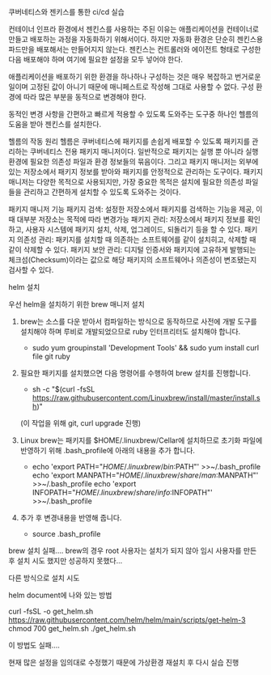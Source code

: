 쿠버네티스와 젠키스를 통한 ci/cd 실습

컨테이너 인프라 환경에서 젠킨스를 사용하는 주된 이유는 애플리케이션을 컨테이너로 만들고 배포하는 과정을 자동화하기 위해서이다.
하지만 자동화 환경은 단순히 젠킨스용 파드만을 배포해서는 만들어지지 않는다.
젠킨스는 컨트롤러와 에이전트 형태로 구성한 다음 배포해야 하며 여기에 필요한 설정을 모두 넣어야 한다.

애플리케이션을 배포하기 위한 환경을 하나하나 구성하는 것은 매우 복잡하고 번거로운 일이며
고정된 값이 아니기 때문에 매니페스트로 작성해 그대로 사용할 수 없다. 구성 환경에 따라 많은 부분을 동적으로 변경해야 한다.

동적인 변경 사항을 간편하고 빠르게 적용할 수 있도록 도와주는 도구중 하나인 헬름의 도움을 받아 젠킨스를 설치한다.

헬름의 작동 원리
헬름은 쿠버네티스에 패키지를 손쉽게 배포할 수 있도록 패키지를 관리하는 쿠버네티스 전용 패키지 매니저이다.
일반적으로 패키지는 실행 뿐 아니라 실행 환경에 필요한 의존성 파일과 환경 정보들의 묶음이다.
그리고 패키지 매니저는 외부에 있는 저장소에서 패키지 정보를 받아와 패키지를 안정적으로 관리하는 도구이다.
패키지 매니저는 다양한 목적으로 사용되지만, 가장 중요한 목적은 설치에 필요한 의존성 파일들을 관리하고 간편하게
설치할 수 있도록 도와주는 것이다.

패키지 매니저 기능
패키지 검색: 설정한 저장소에서 패키지를 검색하는 기능을 제공, 이때 대부분 저장소는 목적에 따라 변경가능
패키지 관리: 저장소에서 패키지 정보를 확인하고, 사용자 시스템에 패키지 설치, 삭제, 업그레이드, 되돌리기 등을 할 수 있다.
패키지 의존성 관리: 패키지를 설치할 때 의존하는 소프트웨어를 같이 설치히고, 삭제할 때 같이 삭제할 수 있다.
패키지 보안 관리: 디지털 인증서와 패키지에 고유하게 발행되는 체크섬(Checksum)이라는 값으로 해당 패키지의
소프트웨어나 의존성이 변조됐는지 검사할 수 있다.

helm 설치

우선 helm을 설치하기 위한 brew 매니저 설치
1. brew는 소스를 다운 받아서 컴파일하는 방식으로 동작하므로 사전에 개발 도구를 설치해야 하며 루비로 개발되었으므로 ruby 인터프리터도 설치해야 합니다.
    - sudo yum groupinstall 'Development Tools' && sudo yum install curl file git ruby

2. 필요한 패키지를 설치했으면 다음 명령어를 수행하여 brew 설치를 진행합니다.
    - sh -c "$(curl -fsSL https://raw.githubusercontent.com/Linuxbrew/install/master/install.sh)"

    (이 작업을 위해 git, curl upgrade 진행)

3. Linux brew는 패키지를 $HOME/.linuxbrew/Cellar에 설치하므로 초기화 파일에 반영하기 위해 .bash_profile에 아래의 내용을 추가 합니다.
    - echo 'export PATH="${HOME}/.linuxbrew/bin:$PATH"' >>~/.bash_profile
      echo 'export MANPATH="${HOME}/.linuxbrew/share/man:$MANPATH"' >>~/.bash_profile
      echo 'export INFOPATH="${HOME}/.linuxbrew/share/info:$INFOPATH"' >>~/.bash_profile

4. 추가 후 변경내용을 반영해 줍니다.
    - source .bash_profile

brew 설치 실패.... 
brew의 경우 root 사용자는 설치가 되지 않아 임시 사용자를 만든 후 설치 시도 했지만 성공하지 못했다...

다른 방식으로 설치 시도

helm document에 나와 있는 방법

curl -fsSL -o get_helm.sh https://raw.githubusercontent.com/helm/helm/main/scripts/get-helm-3
chmod 700 get_helm.sh
./get_helm.sh

이 방법도 실패....

현재 많은 설정을 임의대로 수정했기 때문에 가상환경 재설치 후 다시 실습 진행

